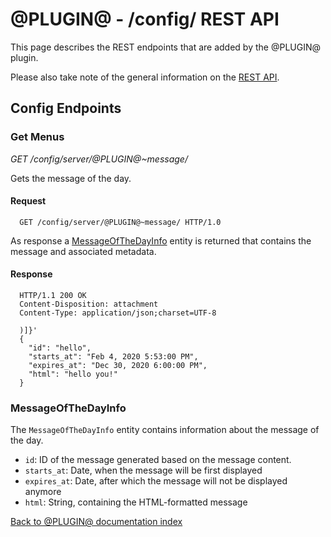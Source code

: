 @PLUGIN@ - /config/ REST API
============================

This page describes the REST endpoints that are added by the @PLUGIN@
plugin.

Please also take note of the general information on the
[REST API](../../../Documentation/rest-api.html).

<a id="config-endpoints"> Config Endpoints
------------------------------------------

### <a id="get-menus"> Get Menus
_GET /config/server/@PLUGIN@~message/_

Gets the message of the day.

#### Request

```
  GET /config/server/@PLUGIN@~message/ HTTP/1.0
```

As response a [MessageOfTheDayInfo](./rest-api-config.md#MessageOfTheDayInfo) entity
is returned that contains the message and associated metadata.

#### Response

```
  HTTP/1.1 200 OK
  Content-Disposition: attachment
  Content-Type: application/json;charset=UTF-8

  )]}'
  {
    "id": "hello",
    "starts_at": "Feb 4, 2020 5:53:00 PM",
    "expires_at": "Dec 30, 2020 6:00:00 PM",
    "html": "hello you!"
  }
```

### MessageOfTheDayInfo

The `MessageOfTheDayInfo` entity contains information about the message of the day.

* `id`: ID of the message generated based on the message content.
* `starts_at`: Date, when the message will be first displayed
* `expires_at`: Date, after which the message will not be displayed anymore
* `html`: String, containing the HTML-formatted message


[Back to @PLUGIN@ documentation index][index]

[index]: index.html
